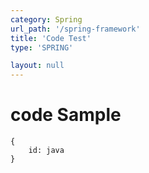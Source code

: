 ```yaml
---
category: Spring
url_path: '/spring-framework'
title: 'Code Test'
type: 'SPRING'

layout: null
---
```

# code Sample

```
{
    id: java
}
```